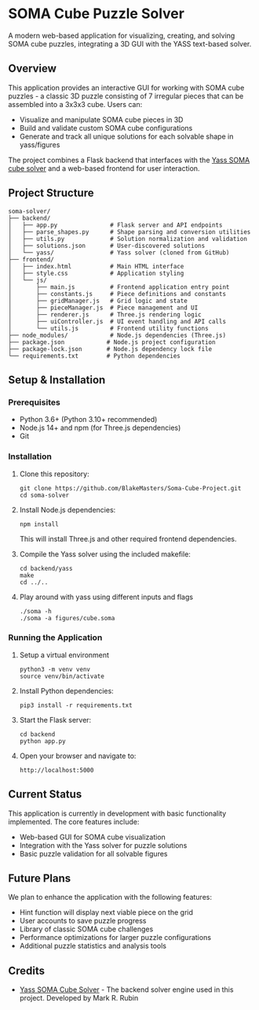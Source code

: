 # SOMA Cube Puzzle Solver

A modern web-based application for visualizing, creating, and solving SOMA cube puzzles, integrating a 3D GUI with the YASS text-based solver.

## Overview

This application provides an interactive GUI for working with SOMA cube puzzles - a classic 3D puzzle consisting of 7 irregular pieces that can be assembled into a 3x3x3 cube. Users can:

- Visualize and manipulate SOMA cube pieces in 3D
- Build and validate custom SOMA cube configurations
- Generate and track all unique solutions for each solvable shape in yass/figures

The project combines a Flask backend that interfaces with the [Yass SOMA cube solver](https://github.com/thanks4opensource/yass) and a web-based frontend for user interaction.

## Project Structure

```
soma-solver/
├── backend/
│   ├── app.py               # Flask server and API endpoints
│   ├── parse_shapes.py      # Shape parsing and conversion utilities
│   ├── utils.py             # Solution normalization and validation
│   ├── solutions.json       # User-discovered solutions
│   └── yass/                # Yass solver (cloned from GitHub)
├── frontend/
│   ├── index.html           # Main HTML interface
│   ├── style.css            # Application styling
│   └── js/
│       ├── main.js          # Frontend application entry point
│       ├── constants.js     # Piece definitions and constants
│       ├── gridManager.js   # Grid logic and state
│       ├── pieceManager.js  # Piece management and UI
│       ├── renderer.js      # Three.js rendering logic
│       ├── uiController.js  # UI event handling and API calls
│       └── utils.js         # Frontend utility functions
├── node_modules/            # Node.js dependencies (Three.js)
├── package.json            # Node.js project configuration
├── package-lock.json       # Node.js dependency lock file
└── requirements.txt        # Python dependencies
```

## Setup & Installation

### Prerequisites

- Python 3.6+ (Python 3.10+ recommended)
- Node.js 14+ and npm (for Three.js dependencies)
- Git

### Installation

1. Clone this repository:
   ```
   git clone https://github.com/BlakeMasters/Soma-Cube-Project.git
   cd soma-solver
   ```

2. Install Node.js dependencies:
   ```
   npm install
   ```
   This will install Three.js and other required frontend dependencies.

3. Compile the Yass solver using the included makefile:
   ```
   cd backend/yass
   make
   cd ../..
   ```

4. Play around with yass using different inputs and flags
   ```
   ./soma -h
   ./soma -a figures/cube.soma
   ```

### Running the Application

1. Setup a virtual environment
   ```
   python3 -m venv venv
   source venv/bin/activate
   ```

2. Install Python dependencies:
   ```
   pip3 install -r requirements.txt
   ```

3. Start the Flask server:
   ```
   cd backend
   python app.py
   ```

4. Open your browser and navigate to:
   ```
   http://localhost:5000
   ```

## Current Status

This application is currently in development with basic functionality implemented. The core features include:
- Web-based GUI for SOMA cube visualization
- Integration with the Yass solver for puzzle solutions
- Basic puzzle validation for all solvable figures

## Future Plans

We plan to enhance the application with the following features:
- Hint function will display next viable piece on the grid
- User accounts to save puzzle progress
- Library of classic SOMA cube challenges
- Performance optimizations for larger puzzle configurations
- Additional puzzle statistics and analysis tools

## Credits

- [Yass SOMA Cube Solver](https://github.com/thanks4opensource/yass) - The backend solver engine used in this project. Developed by Mark R. Rubin
